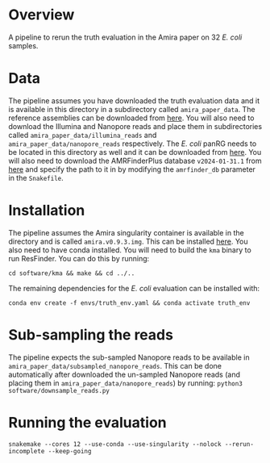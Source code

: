 
# Overview

A pipeline to rerun the truth evaluation in the Amira paper on 32 *E. coli* samples.

# Data

The pipeline assumes you have downloaded the truth evaluation data and it is available in this directory in a subdirectory called `amira_paper_data`. The reference assemblies can be downloaded from [here](https://figshare.com/ndownloader/articles/28958849/versions/1). You will also need to download the Illumina and Nanopore reads and place them in subdirectories called `amira_paper_data/illumina_reads` and `amira_paper_data/nanopore_reads` respectively. The *E. coli* panRG needs to be located in this directory as well and it can be downloaded from [here](https://figshare.com/ndownloader/files/54318899). You will also need to download the AMRFinderPlus database `v2024-01-31.1` from [here](https://ftp.ncbi.nlm.nih.gov/pathogen/Antimicrobial_resistance/AMRFinderPlus/database/3.12/2024-01-31.1/) and specify the path to it in by modifying the `amrfinder_db` parameter in the `Snakefile`.

# Installation

The pipeline assumes the Amira singularity container is available in the directory and is called `amira.v0.9.3.img`. This can be installed [here](https://github.com/Danderson123/amira). You also need to have conda installed. You will need to build the `kma` binary to run ResFinder. You can do this by running:
```{bash}
cd software/kma && make && cd ../..
```
The remaining dependencies for the *E. coli* evaluation can be installed with:
```{bash}
conda env create -f envs/truth_env.yaml && conda activate truth_env
```

# Sub-sampling the reads

The pipeline expects the sub-sampled Nanopore reads to be available in `amira_paper_data/subsampled_nanopore_reads`. This can be done automatically after downloaded the un-sampled Nanopore reads (and placing them in `amira_paper_data/nanopore_reads`) by running:
`python3 software/downsample_reads.py`

# Running the evaluation
```{bash}
snakemake --cores 12 --use-conda --use-singularity --nolock --rerun-incomplete --keep-going 
```
